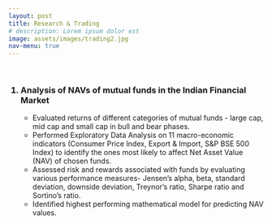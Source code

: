 ```yaml
---
layout: post
title: Research & Trading
# description: Lorem ipsum dolor est
image: assets/images/trading2.jpg
nav-menu: true
---
```

<br>
<!-- Main -->
<div id="main" class="alt">
<ol>
<h3 id="content"> <li> Analysis of NAVs of mutual funds in the Indian Financial Market </li></h3>
<ul>
<li>Evaluated returns of different categories of mutual funds - large cap, mid cap and small cap in bull and bear phases.</li>
<li>Performed Exploratory Data Analysis on 11 macro-economic indicators (Consumer Price Index, Export & Import, S&P BSE
500 Index) to identify the ones most likely to affect Net Asset Value (NAV) of chosen funds. </li>
<li>Assessed risk and rewards associated with funds by evaluating various performance measures- Jensen’s alpha, beta,
standard deviation, downside deviation, Treynor’s ratio, Sharpe ratio and Sortino’s ratio.</li>
<li>Identified highest performing mathematical model for predicting NAV values.</li>
</ul>
</ol>

<!-- Donec eget ex magna. Interdum et malesuada fames ac ante ipsum primis in faucibus. Pellentesque venenatis dolor imperdiet dolor mattis sagittis. Praesent rutrum sem diam, vitae egestas enim auctor sit amet. Pellentesque leo mauris, consectetur id ipsum sit amet, fergiat. Pellentesque in mi eu massa lacinia malesuada et a elit. Donec urna ex, lacinia in purus ac, pretium pulvinar mauris. Curabitur sapien risus, commodo eget turpis at, elementum convallis elit. Pellentesque enim turpis, hendrerit.

Lorem ipsum dolor sit amet, consectetur adipiscing elit. Duis dapibus rutrum facilisis. Class aptent taciti sociosqu ad litora torquent per conubia nostra, per inceptos himenaeos. Etiam tristique libero eu nibh porttitor fermentum. Nullam venenatis erat id vehicula viverra. Nunc ultrices eros ut ultricies condimentum. Mauris risus lacus, blandit sit amet venenatis non, bibendum vitae dolor. Nunc lorem mauris, fringilla in aliquam at, euismod in lectus. Pellentesque habitant morbi tristique senectus et netus et malesuada fames ac turpis egestas. In non lorem sit amet elit placerat maximus. Pellentesque aliquam maximus risus, vel sed vehicula.

Interdum et malesuada fames ac ante ipsum primis in faucibus. Pellentesque venenatis dolor imperdiet dolor mattis sagittis. Praesent rutrum sem diam, vitae egestas enim auctor sit amet. Pellentesque leo mauris, consectetur id ipsum sit amet, fersapien risus, commodo eget turpis at, elementum convallis elit. Pellentesque enim turpis, hendrerit tristique lorem ipsum dolor. -->

</div>